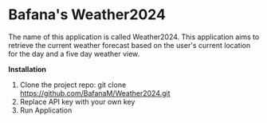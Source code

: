 # Bafana's Weather2024
The name of this application is called Weather2024. This application aims to retrieve
the current weather forecast based on the user's current location for the day and a 
five day weather view.

**Installation**
1) Clone the project repo:
   git clone https://github.com/BafanaM/Weather2024.git
2) Replace API key with your own key
3) Run Application

